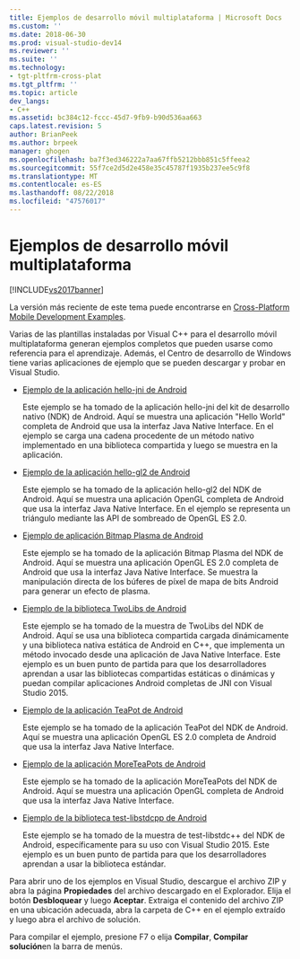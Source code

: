 ```yaml
---
title: Ejemplos de desarrollo móvil multiplataforma | Microsoft Docs
ms.custom: ''
ms.date: 2018-06-30
ms.prod: visual-studio-dev14
ms.reviewer: ''
ms.suite: ''
ms.technology:
- tgt-pltfrm-cross-plat
ms.tgt_pltfrm: ''
ms.topic: article
dev_langs:
- C++
ms.assetid: bc384c12-fccc-45d7-9fb9-b90d536aa663
caps.latest.revision: 5
author: BrianPeek
ms.author: brpeek
manager: ghogen
ms.openlocfilehash: ba7f3ed346222a7aa67ffb5212bbb851c5ffeea2
ms.sourcegitcommit: 55f7ce2d5d2e458e35c45787f1935b237ee5c9f8
ms.translationtype: MT
ms.contentlocale: es-ES
ms.lasthandoff: 08/22/2018
ms.locfileid: "47576017"
---
```

# <a name="cross-platform-mobile-development-examples"></a>Ejemplos de desarrollo móvil multiplataforma
[!INCLUDE[vs2017banner](../includes/vs2017banner.md)]

La versión más reciente de este tema puede encontrarse en [Cross-Platform Mobile Development Examples](https://docs.microsoft.com/visualstudio/cross-platform/cross-platform-mobile-development-examples).  
  
  
Varias de las plantillas instaladas por Visual C++ para el desarrollo móvil multiplataforma generan ejemplos completos que pueden usarse como referencia para el aprendizaje. Además, el Centro de desarrollo de Windows tiene varias aplicaciones de ejemplo que se pueden descargar y probar en Visual Studio.  
  
-   [Ejemplo de la aplicación hello-jni de Android](https://code.msdn.microsoft.com/hello-jni-Android-790ab73d)  
  
     Este ejemplo se ha tomado de la aplicación hello-jni del kit de desarrollo nativo (NDK) de Android. Aquí se muestra una aplicación "Hello World" completa de Android que usa la interfaz Java Native Interface. En el ejemplo se carga una cadena procedente de un método nativo implementado en una biblioteca compartida y luego se muestra en la aplicación.  
  
-   [Ejemplo de la aplicación hello-gl2 de Android](https://code.msdn.microsoft.com/hello-gl2-Android-3b61896c)  
  
     Este ejemplo se ha tomado de la aplicación hello-gl2 del NDK de Android. Aquí se muestra una aplicación OpenGL completa de Android que usa la interfaz Java Native Interface. En el ejemplo se representa un triángulo mediante las API de sombreado de OpenGL ES 2.0.  
  
-   [Ejemplo de aplicación Bitmap Plasma de Android](https://code.msdn.microsoft.com/Bitmap-Plasma-Android-77ae296a)  
  
     Este ejemplo se ha tomado de la aplicación Bitmap Plasma del NDK de Android. Aquí se muestra una aplicación OpenGL ES 2.0 completa de Android que usa la interfaz Java Native Interface. Se muestra la manipulación directa de los búferes de píxel de mapa de bits Android para generar un efecto de plasma.  
  
-   [Ejemplo de la biblioteca TwoLibs de Android](https://code.msdn.microsoft.com/TwoLibs-Android-Library-6396e5c4)  
  
     Este ejemplo se ha tomado de la muestra de TwoLibs del NDK de Android. Aquí se usa una biblioteca compartida cargada dinámicamente y una biblioteca nativa estática de Android en C++, que implementa un método invocado desde una aplicación de Java Native Interface. Este ejemplo es un buen punto de partida para que los desarrolladores aprendan a usar las bibliotecas compartidas estáticas o dinámicas y puedan compilar aplicaciones Android completas de JNI con Visual Studio 2015.  
  
-   [Ejemplo de la aplicación TeaPot de Android](https://code.msdn.microsoft.com/Tea-Pot-Android-Application-e7c05d73)  
  
     Este ejemplo se ha tomado de la aplicación TeaPot del NDK de Android. Aquí se muestra una aplicación OpenGL ES 2.0 completa de Android que usa la interfaz Java Native Interface.  
  
-   [Ejemplo de la aplicación MoreTeaPots de Android](https://code.msdn.microsoft.com/MoreTeaPots-Android-a9bd8549)  
  
     Este ejemplo se ha tomado de la aplicación MoreTeaPots del NDK de Android. Aquí se muestra una aplicación OpenGL completa de Android que usa la interfaz Java Native Interface.  
  
-   [Ejemplo de la biblioteca test-libstdcpp de Android](https://code.msdn.microsoft.com/test-libstdcpp-Android-00b548f5)  
  
     Este ejemplo se ha tomado de la muestra de test-libstdc++ del NDK de Android, específicamente para su uso con Visual Studio 2015. Este ejemplo es un buen punto de partida para que los desarrolladores aprendan a usar la biblioteca estándar.  
  
 Para abrir uno de los ejemplos en Visual Studio, descargue el archivo ZIP y abra la página **Propiedades** del archivo descargado en el Explorador. Elija el botón **Desbloquear** y luego **Aceptar**. Extraiga el contenido del archivo ZIP en una ubicación adecuada, abra la carpeta de C++ en el ejemplo extraído y luego abra el archivo de solución.  
  
 Para compilar el ejemplo, presione F7 o elija **Compilar**, **Compilar solución**en la barra de menús.

